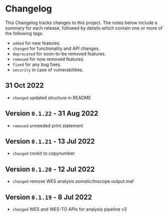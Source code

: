 # Changelog

This Changelog tracks changes to this project. The notes below include a summary for each release, followed by details which contain one or more of the following tags:

- `added` for new features.
- `changed` for functionality and API changes.
- `deprecated` for soon-to-be removed features.
- `removed` for now removed features.
- `fixed` for any bug fixes.
- `security` in case of vulnerabilities.


## 31 Oct 2022

- `changed` updated structure in README

## Version `0.1.22` - 31 Aug 2022

- `removed` unneeded print statement

## Version `0.1.21` - 13 Jul 2022

- `changed` cnvkit to copynumber

## Version `0.1.20` - 12 Jul 2022

- `changed` remove WES analysis somatic/tnscope.output.maf

## Version `0.1.19` - 8 Jul 2022

- `changed` WES and WES-TO APIs for analysis pipeline v3
